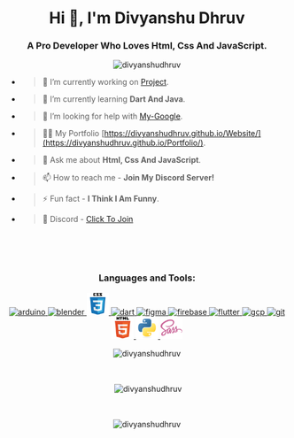 <h1 align="center">Hi 👋, I'm Divyanshu Dhruv</h1>
<h3 align="center">A Pro Developer Who Loves Html, Css And JavaScript.</h3>

<p align="center"> <img src="https://komarev.com/ghpvc/?username=divyanshudhruv&label=Profile%20views&color=657EFA&style=flat" alt="divyanshudhruv" /> </p>


- > 🔭 I’m currently working on [Project](https://github.com/divyanshudhruv/Gamer.js).

- > 🌱 I’m currently learning **Dart And Java**.

- > 🤝 I’m looking for help with [My-Google](https://github.com/divyanshudhruv/My-Google).

- > 👨‍💻 My Portfolio [https://divyanshudhruv.github.io/Website/](https://divyanshudhruv.github.io/Portfolio/).

- > 💬 Ask me about **Html, Css And JavaScript**.

- > 📫 How to reach me - **Join My Discord Server!**

- > ⚡ Fun fact - **I Think I Am Funny**.

- > 🤖 Discord -  [Click To Join](https://discord.gg/s3CkNtuG)

<br><br><br>


<h3 align="center"><b>Languages and Tools:</b></h3>
<p align="center"> <a href="https://www.arduino.cc/" target="_blank" rel="noreferrer"> <img src="https://cdn.worldvectorlogo.com/logos/arduino-1.svg" alt="arduino" width="40" height="40"/> </a> <a href="https://www.blender.org/" target="_blank" rel="noreferrer"> <img src="https://download.blender.org/branding/community/blender_community_badge_white.svg" alt="blender" width="40" height="40"/> </a> <a href="https://www.w3schools.com/css/" target="_blank" rel="noreferrer"> <img src="https://raw.githubusercontent.com/devicons/devicon/master/icons/css3/css3-original-wordmark.svg" alt="css3" width="40" height="40"/> </a> <a href="https://dart.dev" target="_blank" rel="noreferrer"> <img src="https://www.vectorlogo.zone/logos/dartlang/dartlang-icon.svg" alt="dart" width="40" height="40"/> </a> <a href="https://www.figma.com/" target="_blank" rel="noreferrer"> <img src="https://www.vectorlogo.zone/logos/figma/figma-icon.svg" alt="figma" width="40" height="40"/> </a> <a href="https://firebase.google.com/" target="_blank" rel="noreferrer"> <img src="https://www.vectorlogo.zone/logos/firebase/firebase-icon.svg" alt="firebase" width="40" height="40"/> </a> <a href="https://flutter.dev" target="_blank" rel="noreferrer"> <img src="https://www.vectorlogo.zone/logos/flutterio/flutterio-icon.svg" alt="flutter" width="40" height="40"/> </a> <a href="https://cloud.google.com" target="_blank" rel="noreferrer"> <img src="https://www.vectorlogo.zone/logos/google_cloud/google_cloud-icon.svg" alt="gcp" width="40" height="40"/> </a> <a href="https://git-scm.com/" target="_blank" rel="noreferrer"> <img src="https://www.vectorlogo.zone/logos/git-scm/git-scm-icon.svg" alt="git" width="40" height="40"/> </a> <a href="https://www.w3.org/html/" target="_blank" rel="noreferrer"> <img src="https://raw.githubusercontent.com/devicons/devicon/master/icons/html5/html5-original-wordmark.svg" alt="html5" width="40" height="40"/> </a> <a href="https://www.python.org" target="_blank" rel="noreferrer"> <img src="https://raw.githubusercontent.com/devicons/devicon/master/icons/python/python-original.svg" alt="python" width="40" height="40"/> </a> <a href="https://sass-lang.com" target="_blank" rel="noreferrer"> <img src="https://raw.githubusercontent.com/devicons/devicon/master/icons/sass/sass-original.svg" alt="sass" width="40" height="40"/> </a> </p>

<p align="center"><img align="center" src="https://github-readme-stats.vercel.app/api/top-langs?username=divyanshudhruv&show_icons=true&locale=en&layout=compact" alt="divyanshudhruv" /></p><br>

<p align="center">&nbsp;<img align="center" src="https://github-readme-stats.vercel.app/api?username=divyanshudhruv&show_icons=true&locale=en" alt="divyanshudhruv" /></p><br>

<p align="center"><img align="center" src="https://github-readme-streak-stats.herokuapp.com/?user=divyanshudhruv&" alt="divyanshudhruv" /></p>
